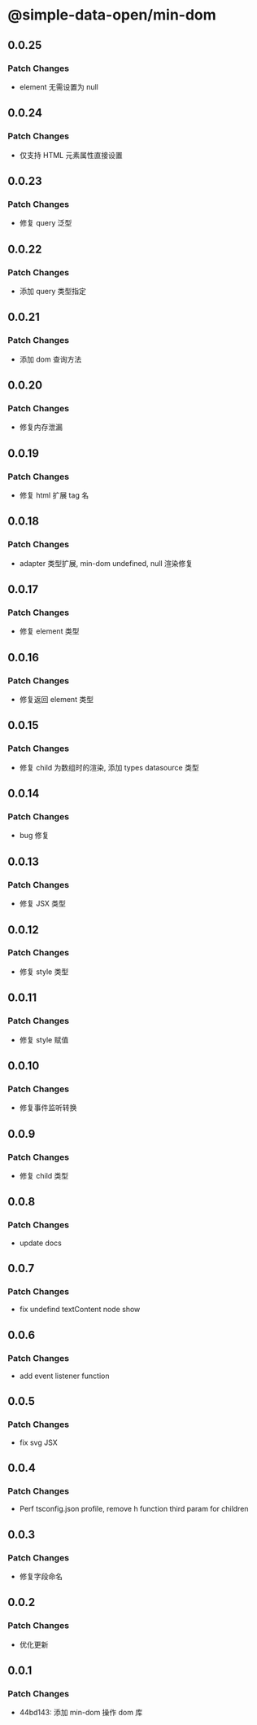 # @simple-data-open/min-dom

## 0.0.25

### Patch Changes

- element 无需设置为 null

## 0.0.24

### Patch Changes

- 仅支持 HTML 元素属性直接设置

## 0.0.23

### Patch Changes

- 修复 query 泛型

## 0.0.22

### Patch Changes

- 添加 query 类型指定

## 0.0.21

### Patch Changes

- 添加 dom 查询方法

## 0.0.20

### Patch Changes

- 修复内存泄漏

## 0.0.19

### Patch Changes

- 修复 html 扩展 tag 名

## 0.0.18

### Patch Changes

- adapter 类型扩展, min-dom undefined, null 渲染修复

## 0.0.17

### Patch Changes

- 修复 element 类型

## 0.0.16

### Patch Changes

- 修复返回 element 类型

## 0.0.15

### Patch Changes

- 修复 child 为数组时的渲染, 添加 types datasource 类型

## 0.0.14

### Patch Changes

- bug 修复

## 0.0.13

### Patch Changes

- 修复 JSX 类型

## 0.0.12

### Patch Changes

- 修复 style 类型

## 0.0.11

### Patch Changes

- 修复 style 赋值

## 0.0.10

### Patch Changes

- 修复事件监听转换

## 0.0.9

### Patch Changes

- 修复 child 类型

## 0.0.8

### Patch Changes

- update docs

## 0.0.7

### Patch Changes

- fix undefind textContent node show

## 0.0.6

### Patch Changes

- add event listener function

## 0.0.5

### Patch Changes

- fix svg JSX

## 0.0.4

### Patch Changes

- Perf tsconfig.json profile, remove h function third param for children

## 0.0.3

### Patch Changes

- 修复字段命名

## 0.0.2

### Patch Changes

- 优化更新

## 0.0.1

### Patch Changes

- 44bd143: 添加 min-dom 操作 dom 库
